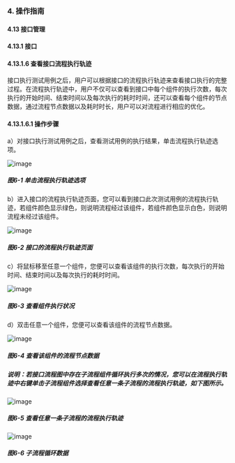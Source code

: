 ### 4. 操作指南

#### 4.13 接口管理

#### 4.13.1 接口

#### 4.13.1.6 查看接口流程执行轨迹

接口执行测试用例之后，用户可以根据接口的流程执行轨迹来查看接口执行的完整过程。在流程执行轨迹中，用户不仅可以查看到接口中每个组件的执行次数，每次执行的开始时间、结束时间以及每次执行的耗时时间，还可以查看每个组件的节点数据，通过流程节点数据以及耗时时长，用户可以对流程进行相应的优化。

#### 4.13.1.6.1 操作步骤

a）对接口执行测试用例之后，查看测试用例的执行结果，单击流程执行轨迹选项。

![image](https://user-images.githubusercontent.com/79617492/197473553-f9c604f8-7982-4cec-a94e-aa569ce74942.png)

##### 图6-1 单击流程执行轨迹选项

b）进入接口的流程执行轨迹页面，您可以看到接口此次测试用例的流程执行轨迹，若组件颜色显示绿色，则说明流程经过该组件，若组件颜色显示白色，则说明流程未经过该组件。

![image](https://user-images.githubusercontent.com/79617492/197473608-1711a98b-7bd8-476e-a1cc-c1e3dbc3e778.png)

##### 图6-2 接口的流程执行轨迹页面

c）将鼠标移至任意一个组件，您便可以查看该组件的执行次数，每次执行的开始时间、结束时间以及每次执行的耗时时间。

![image](https://user-images.githubusercontent.com/79617492/197473632-2a752db7-eb62-439d-aef4-abcb6c8f693e.png)

##### 图6-3 查看组件执行状况

d）双击任意一个组件，您便可以查看该组件的流程节点数据。

![image](https://user-images.githubusercontent.com/79617492/197473663-bfffc74d-d17b-4514-8211-26a7e31735f4.png)

##### 图6-4 查看该组件的流程节点数据

##### 说明：若接口流程图中存在子流程组件循环执行多次的情况，您可以在流程执行轨迹中右键单击子流程组件选择查看任意一条子流程的流程执行轨迹，如下图所示。

![image](https://user-images.githubusercontent.com/79617492/197473682-40621530-9d1a-4692-9cb0-abee89d2d176.png)

##### 图6-5 查看任意一条子流程的流程执行轨迹

![image](https://user-images.githubusercontent.com/79617492/197473701-f18011be-418d-4202-8dbb-1074bc747314.png)

##### 图6-6 子流程循环数据

